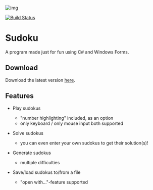 ![img](https://repository-images.githubusercontent.com/172972531/fbd35800-6f41-11e9-8bc6-0da178cb0fb2)

[![Build Status](https://travis-ci.org/DaMightyZombie/Sudoku.svg?branch=master)](https://travis-ci.org/DaMightyZombie/Sudoku)

# Sudoku

A program made just for fun using C# and Windows Forms.

## Download

Download the latest version [here](https://github.com/DaMightyZombie/Sudoku/releases/latest).

## Features
-  Play sudokus
    -  "number highlighting" included, as an option
    -  only keyboard / only mouse input both supported
  
-  Solve sudokus
    -  you can even enter your own sudokus to get their solution(s)!
  
-  Generate sudokus
    -  multiple difficulties
  
-  Save/load sudokus to/from a file
    -  "open with..."-feature supported
